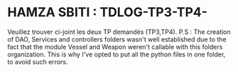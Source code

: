 # HAMZA SBITI : TDLOG-TP3-TP4-
Veuillez trouver ci-joint les deux TP demandés (TP3,TP4). P.S :   The creation of DAO, Services and controllers folders wasn't well established due to the fact that the module Vessel and Weapon weren't callable with this folders organization. This is why I've opted to put all the python files in one folder, to avoid such errors.
